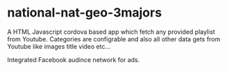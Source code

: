 # national-nat-geo-3majors
A HTML Javascript cordova based app which fetch any provided playlist from Youtube. Categories are configrable and also all other data gets from Youtube like images title video etc... 

Integrated Facebook audince network for ads.
